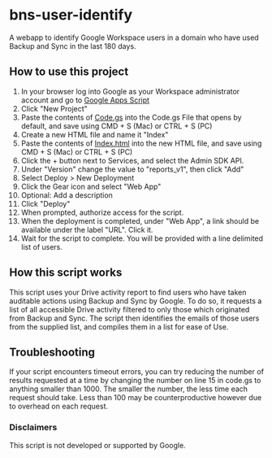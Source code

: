 # bns-user-identify
A webapp to identify Google Workspace users in a domain who have used Backup and Sync in the last 180 days.

## How to use this project
1. In your browser log into Google as your Workspace administrator account and go to [Google Apps Script](script.google.com) 
2. Click "New Project"
3. Paste the contents of [Code.gs](code.gs) into the Code.gs File that opens by default, and save using CMD + S (Mac) or CTRL + S (PC)
4. Create a new HTML file and name it "Index"
5. Paste the contents of [Index.html](index.html) into the new HTML file, and save using CMD + S (Mac) or CTRL + S (PC)
6. Click the + button next to Services, and select the Admin SDK API.
7. Under "Version" change the value to "reports_v1", then click "Add"
8. Select Deploy > New Deployment
9. Click the Gear icon and select "Web App"
10. Optional: Add a description
11. Click "Deploy"
12. When prompted, authorize access for the script.
13. When the deployment is completed, under "Web App", a link should be available under the label "URL". Click it.
14. Wait for the script to complete. You will be provided with a line delimited list of users.

## How this script works
This script uses your Drive activity report to find users who have taken auditable actions using Backup and Sync by Google. To do so, it requests a list of all accessible Drive activity filtered to only those which originated from Backup and Sync. The script then identifies the emails of those users from the supplied list, and compiles them in a list for ease of Use.

## Troubleshooting

If your script encounters timeout errors, you can try reducing the number of results requested at a time by changing the number on line 15 in code.gs to anything smaller than 1000. The smaller the number, the less time each request should take. Less than 100 may be counterproductive however due to overhead on each request.

### Disclaimers
This script is not developed or supported by Google.
